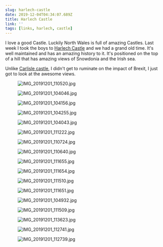 ```yaml
---
slug: harlech-castle
date: 2019-12-04T04:34:07.689Z
title: Harlech Castle
link: ''
tags: [links, harlech, castle]
---
```


I love a good Castle. Luckily North Wales is full of amazing Castles. Last week I took the boys to [Harlech Castle](https://en.wikipedia.org/wiki/Harlech_Castle) and we had a grand old time. It's well maintained and has an amazing history to it. It's positioned on the top of a hill that has amazing views of Snowdonia and the Irish sea.

Unlike [Carlisle castle](https://paul.kinlan.me/photos-from-carlisle-castle/), I didn't get to ruminate on the impact of Brexit, I just got to look at the awesome views.

<figure><img src="/images/2019-12-04-harlech-castle-0.jpeg" alt="IMG_20191201_110520.jpg"></figure>

<figure><img src="/images/2019-12-04-harlech-castle-1.jpeg" alt="IMG_20191201_104046.jpg"></figure>

<figure><img src="/images/2019-12-04-harlech-castle-2.jpeg" alt="IMG_20191201_104156.jpg"></figure>

<figure><img src="/images/2019-12-04-harlech-castle-3.jpeg" alt="IMG_20191201_104255.jpg"></figure>

<figure><img src="/images/2019-12-04-harlech-castle-4.jpeg" alt="IMG_20191201_104043.jpg"></figure>

<figure><img src="/images/2019-12-04-harlech-castle-5.jpeg" alt="IMG_20191201_111222.jpg"></figure>

<figure><img src="/images/2019-12-04-harlech-castle-6.jpeg" alt="IMG_20191201_110724.jpg"></figure>

<figure><img src="/images/2019-12-04-harlech-castle-7.jpeg" alt="IMG_20191201_110640.jpg"></figure>

<figure><img src="/images/2019-12-04-harlech-castle-8.jpeg" alt="IMG_20191201_111655.jpg"></figure>

<figure><img src="/images/2019-12-04-harlech-castle-9.jpeg" alt="IMG_20191201_111654.jpg"></figure>

<figure><img src="/images/2019-12-04-harlech-castle-10.jpeg" alt="IMG_20191201_111510.jpg"></figure>

<figure><img src="/images/2019-12-04-harlech-castle-11.jpeg" alt="IMG_20191201_111651.jpg"></figure>

<figure><img src="/images/2019-12-04-harlech-castle-12.jpeg" alt="IMG_20191201_104932.jpg"></figure>

<figure><img src="/images/2019-12-04-harlech-castle-13.jpeg" alt="IMG_20191201_111509.jpg"></figure>

<figure><img src="/images/2019-12-04-harlech-castle-14.jpeg" alt="IMG_20191201_113623.jpg"></figure>

<figure><img src="/images/2019-12-04-harlech-castle-15.jpeg" alt="IMG_20191201_112741.jpg"></figure>

<figure><img src="/images/2019-12-04-harlech-castle-16.jpeg" alt="IMG_20191201_112739.jpg"></figure>

